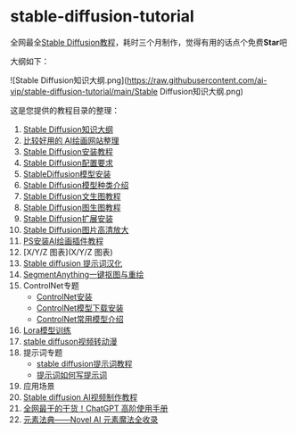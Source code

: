 # stable-diffusion-tutorial
全网最全[Stable Diffusion教程](https://www.yuque.com/a-chao/sd)，耗时三个月制作，觉得有用的话点个免费**Star**吧

大纲如下：

![Stable Diffusion知识大纲.png](https://raw.githubusercontent.com/ai-vip/stable-diffusion-tutorial/main/Stable Diffusion知识大纲.png)





这是您提供的教程目录的整理：

1. [Stable Diffusion知识大纲](https://www.yuque.com/a-chao/sd/ydclseab10ca6c7t)
2. [比较好用的 AI绘画网站整理](https://www.yuque.com/a-chao/sd/gsgrcv44bw8mrfl7)
3. [Stable  Diffusion安装教程](https://www.yuque.com/a-chao/sd/wmsxg1p8se4k02x7)
4. [Stable Diffusion配置要求](https://www.yuque.com/a-chao/sd/lg0u7yrks04rkqe4)
5. [StableDiffusion模型安装](https://www.yuque.com/a-chao/sd/nxcwfkw7vmfw8dz6)
6. [Stable Diffusion模型种类介绍](https://www.yuque.com/a-chao/sd/rghtr6hykwpd8pql)
7. [Stable Diffusion文生图教程](https://www.yuque.com/a-chao/sd/dl94pyotxd6qxg8g)
8. [Stable Diffusion图生图教程](https://www.yuque.com/a-chao/sd/dl94pyotxd6qxg8g)
9. [Stable Diffusion扩展安装](https://www.yuque.com/a-chao/sd/qmh02ek9t5qc2gqf)
10. [Stable Diffusion图片高清放大](https://www.yuque.com/a-chao/sd/cb52x1okxv0v9cid)
11. [PS安装AI绘画插件教程](https://www.yuque.com/a-chao/sd/qq03lrsiq69zco95)
12. [X/Y/Z 图表](X/Y/Z 图表)
13. [Stable diffusion 提示词汉化](https://www.yuque.com/a-chao/sd/wdgmn4313fdndfu0)
14. [SegmentAnything一键抠图与重绘](https://www.yuque.com/a-chao/sd/hmo0hfx7kyyu08y9)
15. ControlNet专题
    - [ControlNet安装](https://www.yuque.com/a-chao/sd/wklxn0b3vtfdga72)
    - [ControlNet模型下载安装](https://www.yuque.com/a-chao/sd/vwp8asraz043i37g)
    - [ControlNet常用模型介绍](https://www.yuque.com/a-chao/sd/shlv6g9elbg6trr4)
16. [Lora模型训练](https://www.yuque.com/a-chao/sd/mh6dy5lxxxp79ur5)
17. [stable diffuson视频转动漫](https://www.yuque.com/a-chao/sd/mpefb06twyudadnr)
18. 提示词专题
    - [stable diffusion提示词教程](https://www.yuque.com/a-chao/sd/bl5gs951ltxbq4gd)
    - [提示词如何写提示词](https://www.yuque.com/a-chao/sd/mpb70gygr39i34md)
19. 应用场景
20. [Stable diffusion AI视频制作教程](https://www.yuque.com/a-chao/sd/ot8ipkdrc7hin8kt)
21. [全网最干的干货！ChatGPT 高阶使用手册](https://www.yuque.com/a-chao/sd/wp02gmtmle7gk40w)
22. [元素法典——Novel AI 元素魔法全收录](https://www.yuque.com/a-chao/sd/gun0sm5maqy18ivt)

